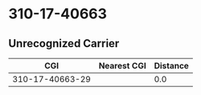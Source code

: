 # 310-17-40663
## Unrecognized Carrier


| CGI | Nearest CGI | Distance |
|-----|-------------|----------|
| 310-17-40663-29 |  | 0.0 |
